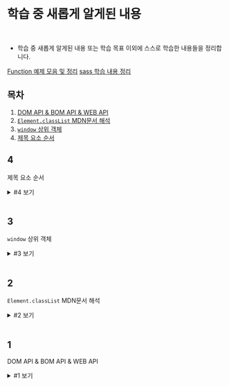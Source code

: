 # 학습 중 새롭게 알게된 내용

<br>

- 학습 중 새롭게 알게된 내용 또는 학습 목표 이외에 스스로 학습한 내용들을 정리합니다.

[Function 예제 모음 및 정리](./Function.md)
[sass 학습 내용 정리](./Sass.md)

## 목차

1. [DOM API & BOM API & WEB API](##1)
1. [`Element.classList` MDN문서 해석](##2)
1. [`window` 상위 객체](##3)
1. [제목 요소 순서](##4)

## 4

제목 요소 순서

<details>
  <summary>#4 보기</summary>

  <br>

[](https://www.youtube.com/watch?v=ahNuj_-0O7w&lc=Ugz_-JyRmZP_NQqv1zt4AaABAg.9FM5WrAo4cZ9FXyvEb6LZ6)

1. 아웃라인이란?

1. "특정 요소(blockquote, td 등)는 '섹셔닝 루트'로 불립니다."
   여기에서 특정 요소란 "독립적인 아웃라인을 가지는" 요소를 의미하나요?

</details>

<br>

## 3

`window` 상위 객체

<details>
  <summary>#3 보기</summary>

  <br>
  
  `window.addEventListener('scroll', handleScroll);` 해당 이벤트 구문에서 `window`에 이벤트를 걸어주는 이유는 `scroll`이 `window`의 기능(메소드)이기 때문에 `window`가 이벤트를 받는 대상이 되나요?

</details>

<br>

## 2

`Element.classList` MDN문서 해석

<details>
  <summary>#2 보기</summary>

  <br>

[](https://developer.mozilla.org/ko/docs/Web/API/Element/classList)
"element.classList 그 자체는 읽기 전용 프로퍼티지만 add()와 remove() 메서드를 이용하여 변형할 수 있다."
여기서 "읽기 전용"이라는 말은 `console.log()`처럼 기록하고 출력된 내용을 읽는 것을 말하나요?

</details>

<br>

## 1

DOM API & BOM API & WEB API

<details>
  <summary>#1 보기</summary>

  <br>

</details>
